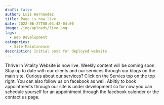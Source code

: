 ```yaml
---
draft: false
author: Luis Hernandez
title: Page is now live
date: 2022-06-27T00:03:42-04:00
image: /img/uploads/live.png
tags:
  - Web Development
categories:
  - Site Maintanence
description: Initial post for deployed website
---
```



Thrive In Vitality Website is now live. Weekly content will be coming soon. Stay up to date with our clients and our services through our blogs on the main site. Curious about our services? Click on the Servies top on the top right. You can also follow us on facebook as well. Abiltiy to book appointments through our site is under development so for now you can schedule yourself for an appointment through the facebook calender or the contact us page.